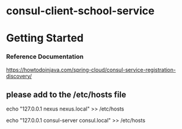 # consul-client-school-service

# Getting Started

### Reference Documentation

https://howtodoinjava.com/spring-cloud/consul-service-registration-discovery/



## please add to the /etc/hosts file

echo "127.0.0.1 nexus nexus.local" >> /etc/hosts

echo "127.0.0.1 consul-server consul.local" >> /etc/hosts